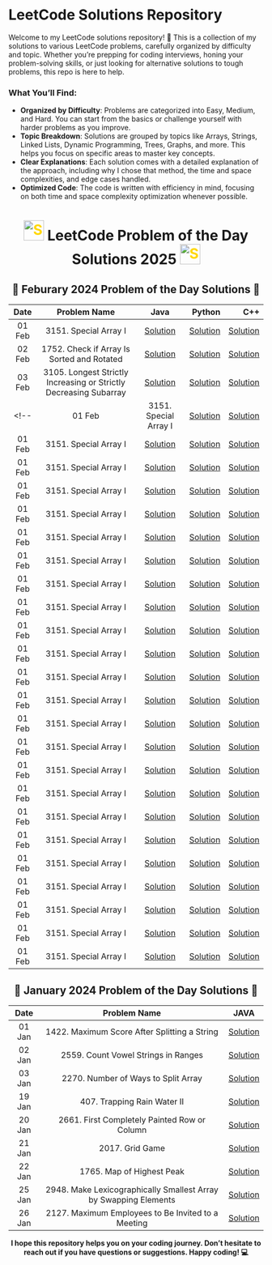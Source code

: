 # LeetCode Solutions Repository

Welcome to my LeetCode solutions repository! 🎉 This is a collection of my solutions to various LeetCode problems, carefully organized by difficulty and topic. Whether you’re prepping for coding interviews, honing your problem-solving skills, or just looking for alternative solutions to tough problems, this repo is here to help.

### What You’ll Find:
- **Organized by Difficulty**: Problems are categorized into Easy, Medium, and Hard. You can start from the basics or challenge yourself with harder problems as you improve.
- **Topic Breakdown**: Solutions are grouped by topics like Arrays, Strings, Linked Lists, Dynamic Programming, Trees, Graphs, and more. This helps you focus on specific areas to master key concepts.
- **Clear Explanations**: Each solution comes with a detailed explanation of the approach, including why I chose that method, the time and space complexities, and edge cases handled.
- **Optimized Code**: The code is written with efficiency in mind, focusing on both time and space complexity optimization whenever possible.


<div align="center">
<h1>  <img src="https://github.com/user-attachments/assets/35f6838c-52f5-4e48-8a98-c5203f8c57e3" style="width:40px; color: #FFD700" alt="Star GIF"> LeetCode Problem of the Day Solutions 2025  <img src="https://github.com/user-attachments/assets/35f6838c-52f5-4e48-8a98-c5203f8c57e3" style="width:40px; color: #FFD700" alt="Star GIF"></h1>


<div align="center">

## 📅 **Feburary 2024 Problem of the Day Solutions** 📅

| **Date** | **Problem Name**                                |                                                                          **Java**                                                       | **Python**                                                                              |    **C++**                                          |
|:-------:|:-----------------------------------------------:|:------------------------------------------------------------------------------------------------------------:|------------------------:|------------------------:|
| 01 Feb   | 3151. Special Array I                        |    [Solution](https://github.com/THE-S0HAM/www-leetcode-solutions-com/blob/main/Feb%202025/3151.%20Special%20Array%20I.md#code-java-)    |    [Solution](https://github.com/THE-S0HAM/www-leetcode-solutions-com/blob/main/Feb%202025/3151.%20Special%20Array%20I.md#code-python)    |    [Solution](https://github.com/THE-S0HAM/www-leetcode-solutions-com/blob/main/Feb%202025/3151.%20Special%20Array%20I.md#code-c)    |
| 02 Feb   | 1752. Check if Array Is Sorted and Rotated        |    [Solution](https://github.com/THE-S0HAM/www-leetcode-solutions-com/blob/main/Feb%202025/1752.%20Check%20if%20Array%20Is%20Sorted%20and%20Rotated.md#code-java-)    |    [Solution](https://github.com/THE-S0HAM/www-leetcode-solutions-com/blob/main/Feb%202025/1752.%20Check%20if%20Array%20Is%20Sorted%20and%20Rotated.md#code-python-)    |    [Solution](https://github.com/THE-S0HAM/www-leetcode-solutions-com/blob/main/Feb%202025/1752.%20Check%20if%20Array%20Is%20Sorted%20and%20Rotated.md#code-c-)    |
| 03 Feb   | 3105. Longest Strictly Increasing or Strictly Decreasing Subarray        |    [Solution](https://github.com/THE-S0HAM/www-leetcode-solutions-com/blob/main/Feb%202025/3105.%20Longest%20Strictly%20Increasing%20or%20Strictly%20Decreasing%20Subarray.md#code-java-)    |    [Solution](https://github.com/THE-S0HAM/www-leetcode-solutions-com/blob/main/Feb%202025/3105.%20Longest%20Strictly%20Increasing%20or%20Strictly%20Decreasing%20Subarray.md#code-python-)    |    [Solution](https://github.com/THE-S0HAM/www-leetcode-solutions-com/blob/main/Feb%202025/3105.%20Longest%20Strictly%20Increasing%20or%20Strictly%20Decreasing%20Subarray.md#code-c-)    |
<!-- | 01 Feb   | 3151. Special Array I                        |    [Solution]()    |    [Solution]()    |    [Solution]()    |
| 01 Feb   | 3151. Special Array I                        |    [Solution]()    |    [Solution]()    |    [Solution]()    |
| 01 Feb   | 3151. Special Array I                        |    [Solution]()    |    [Solution]()    |    [Solution]()    |
| 01 Feb   | 3151. Special Array I                        |    [Solution]()    |    [Solution]()    |    [Solution]()    |
| 01 Feb   | 3151. Special Array I                        |    [Solution]()    |    [Solution]()    |    [Solution]()    |
| 01 Feb   | 3151. Special Array I                        |    [Solution]()    |    [Solution]()    |    [Solution]()    |
| 01 Feb   | 3151. Special Array I                        |    [Solution]()    |    [Solution]()    |    [Solution]()    |
| 01 Feb   | 3151. Special Array I                        |    [Solution]()    |    [Solution]()    |    [Solution]()    |
| 01 Feb   | 3151. Special Array I                        |    [Solution]()    |    [Solution]()    |    [Solution]()    |
| 01 Feb   | 3151. Special Array I                        |    [Solution]()    |    [Solution]()    |    [Solution]()    |
| 01 Feb   | 3151. Special Array I                        |    [Solution]()    |    [Solution]()    |    [Solution]()    |
| 01 Feb   | 3151. Special Array I                        |    [Solution]()    |    [Solution]()    |    [Solution]()    |
| 01 Feb   | 3151. Special Array I                        |    [Solution]()    |    [Solution]()    |    [Solution]()    |
| 01 Feb   | 3151. Special Array I                        |    [Solution]()    |    [Solution]()    |    [Solution]()    |
| 01 Feb   | 3151. Special Array I                        |    [Solution]()    |    [Solution]()    |    [Solution]()    |
| 01 Feb   | 3151. Special Array I                        |    [Solution]()    |    [Solution]()    |    [Solution]()    |
| 01 Feb   | 3151. Special Array I                        |    [Solution]()    |    [Solution]()    |    [Solution]()    |
| 01 Feb   | 3151. Special Array I                        |    [Solution]()    |    [Solution]()    |    [Solution]()    |
| 01 Feb   | 3151. Special Array I                        |    [Solution]()    |    [Solution]()    |    [Solution]()    |
| 01 Feb   | 3151. Special Array I                        |    [Solution]()    |    [Solution]()    |    [Solution]()    |
| 01 Feb   | 3151. Special Array I                        |    [Solution]()    |    [Solution]()    |    [Solution]()    |
| 01 Feb   | 3151. Special Array I                        |    [Solution]()    |    [Solution]()    |    [Solution]()    |
| 01 Feb   | 3151. Special Array I                        |    [Solution]()    |    [Solution]()    |    [Solution]()    |
| 01 Feb   | 3151. Special Array I                        |    [Solution]()    |    [Solution]()    |    [Solution]()    |-->



## 📅 **January 2024 Problem of the Day Solutions** 📅

| **Date** | **Problem Name**                                |                                                                          **JAVA**                                                                          |
|:-------:|:-----------------------------------------------:|:----------------------------------------------------------------------------------------------------------------------------------------------------------:|
| 01 Jan   | 1422. Maximum Score After Splitting a String                        |    [Solution](https://github.com/THE-S0HAM/www-leetcode-solutions-com/blob/main/Jan%202025/1422.%20Maximum%20Score%20After%20Splitting%20a%20String.md)    |
| 02 Jan   | 2559. Count Vowel Strings in Ranges                        |    [Solution](https://github.com/THE-S0HAM/www-leetcode-solutions-com/blob/main/Jan%202025/2559.%20Count%20Vowel%20Strings%20in%20Ranges.md)    |
| 03 Jan   | 2270. Number of Ways to Split Array                        |    [Solution](https://github.com/THE-S0HAM/www-leetcode-solutions-com/blob/main/Jan%202025/2270.%20Number%20of%20Ways%20to%20Split%20Array.md)    |
| 19 Jan   | 407. Trapping Rain Water II                          |    [Solution](https://github.com/THE-S0HAM/www-leetcode-solutions-com/blob/main/Jan%202025/407.%20Trapping%20Rain%20Water%20II.md)      |
| 20 Jan    | 2661. First Completely Painted Row or Column                        |    [Solution](https://github.com/THE-S0HAM/www-leetcode-solutions-com/blob/main/Jan%202025/2661.%20First%20Completely%20Painted%20Row%20or%20Column.md)    |
| 21 Jan   | 2017. Grid Game                           |    [Solution](https://github.com/THE-S0HAM/www-leetcode-solutions-com/blob/main/Jan%202025/2017.%20Grid%20Game.md)        |
| 22 Jan   | 1765. Map of Highest Peak                           |    [Solution](https://github.com/THE-S0HAM/www-leetcode-solutions-com/blob/main/Jan%202025/1765.%20Map%20of%20Highest%20Peak.md)        |
| 25 Jan   | 2948. Make Lexicographically Smallest Array by Swapping Elements                           |    [Solution]( https://github.com/THE-S0HAM/www-leetcode-solutions-com/blob/main/Jan%202025/2948.%20Make%20Lexicographically%20Smallest%20Array%20by%20Swapping%20Elements.md)        |
| 26 Jan   | 2127. Maximum Employees to Be Invited to a Meeting                           |    [Solution](https://github.com/THE-S0HAM/www-leetcode-solutions-com/blob/main/Jan%202025/2127.%20Maximum%20Employees%20to%20Be%20Invited%20to%20a%20Meeting..md)        |

**I hope this repository helps you on your coding journey. Don’t hesitate to reach out if you have questions or suggestions. Happy coding! 💻**
